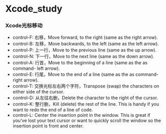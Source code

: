 # Xcode_study

### Xcode光标移动
+ control-F: 右移，Move forward, to the right (same as the right arrow).
+ control-B: 左移，Move backwards, to the left (same as the left arrow).
+ control-P: 上一行，Move to the previous line (same as the up arrow).
+ control-N: 下一行，Move to the next line (same as the down arrow).
+ control-A: 行首，Move to the beginning of a line (same as the as command- left arrow).
+ control-E: 行尾，Move to the end of a line (same as the as command- right arrow).
+ control-T: 交换光标左右两个字符，Transpose (swap) the characters on either side of the cursor.
+ control-D: 从左往右删，Delete the character to the right of the cursor.
+ control-K: 整行删，Kill (delete) the rest of the line. This is handy if you want to redo the end of a line of code.
+ control-L: Center the insertion point in the window. This is great if you’ve lost your text cursor or want to quickly scroll the window so the insertion point is front and center.
